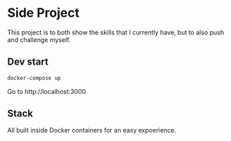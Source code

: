 # Side Project

This project is to both show the skills that I currently have, but to also push and challenge myself.

## Dev start
```bash
docker-compose up
```

Go to http://localhost:3000

## Stack

All built inside Docker containers for an easy expoerience.
